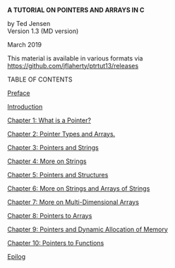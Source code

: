 #### 

**A TUTORIAL ON POINTERS AND ARRAYS IN C**

by Ted Jensen  
Version 1.3 (MD version)

March 2019  

This material is available in various formats via  
https://github.com/jflaherty/ptrtut13/releases

TABLE OF CONTENTS  

[Preface](prefacex.md)  

[Introduction](introx.md)  

[Chapter 1: What is a Pointer?](ch1x.md)  

[Chapter 2: Pointer Types and Arrays.](ch2x.md)  

[Chapter 3: Pointers and Strings](ch3x.md)  

[Chapter 4: More on Strings](ch4x.md)  

[Chapter 5: Pointers and Structures](ch5x.md)  

[Chapter 6: More on Strings and Arrays of Strings](ch6x.md)  

[Chapter 7: More on Multi-Dimensional Arrays](ch7x.md)  

[Chapter 8: Pointers to Arrays](ch8x.md)  

[Chapter 9: Pointers and Dynamic Allocation of Memory](ch9x.md)  

[Chapter 10: Pointers to Functions](ch10x.md)  

[Epilog](epilogx.md)
